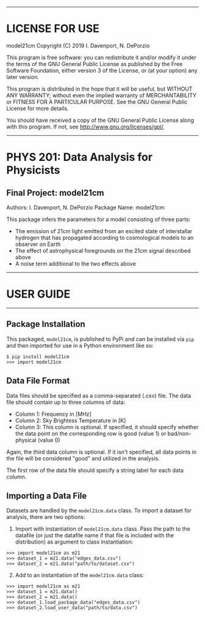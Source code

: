 --------------------
# LICENSE FOR USE 

model21cm
Copyright (C) 2019  I. Davenport, N. DePorzio

This program is free software: you can redistribute it and/or modify
it under the terms of the GNU General Public License as published by
the Free Software Foundation, either version 3 of the License, or
(at your option) any later version.

This program is distributed in the hope that it will be useful,
but WITHOUT ANY WARRANTY; without even the implied warranty of
MERCHANTABILITY or FITNESS FOR A PARTICULAR PURPOSE.  See the
GNU General Public License for more details.

You should have received a copy of the GNU General Public License
along with this program.  If not, see <http://www.gnu.org/licenses/gpl/>.
 
--------------------

# PHYS 201: Data Analysis for Physicists
## Final Project: model21cm 

Authors: I. Davenport, N. DePorzio
Package Name: model21cm


This package infers the parameters for a model consisting of three parts: 

* The emission of 21cm light emitted from an excited state of interstallar hydrogen that has propagated according to cosmological models to an observer on Earth
* The effect of astrophysical foregrounds on the 21cm signal described above
* A noise term additional to the two effects above

--------------------
# USER GUIDE
--------------------

## Package Installation

This packaged, `model21cm`, is published to PyPi and can be installed via `pip` and then imported for use in a Python environment like so: 

```
$ pip install model21cm
>>> import model21cm
```

## Data File Format

Data files should be specified as a comma-separated (.csv) file. The data file should contain up to three columns of data: 

* Column 1: Frequency in [MHz]
* Column 2: Sky Brightess Temperature in [K]
* Column 3: This column is optional. If specified, it should specify whether the data point on the corresponding row is good (value 1) or bad/non-physical (value 0) 

Again, the third data column is optional. If it isn't specified, all data points in the file will be considered "good" and utilized in the analysis. 

The first row of the data file should specify a string label for each data column.

## Importing a Data File

Datasets are handled by the `model21cm.data` class. To import a dataset for analysis, there are two options: 

1) Import with instantiation of `model21cm.data` class. Pass the path to the datafile (or just the datafile name if that file is included with the distribution) as argument to class instantiation: 

```
>>> import model21cm as m21
>>> dataset_1 = m21.data("edges_data.csv")
>>> dataset_2 = m21.data("path/to/dataset.csv")
```

2) Add to an instantiation of the `model21cm.data` class: 

```
>>> import model21cm as m21
>>> dataset_1 = m21.data()
>>> dataset_2 = m21.data()
>>> dataset_1.load_package_data("edges_data.csv") 
>>> dataset_2.load_user_data("path/to/data.csv")
```
